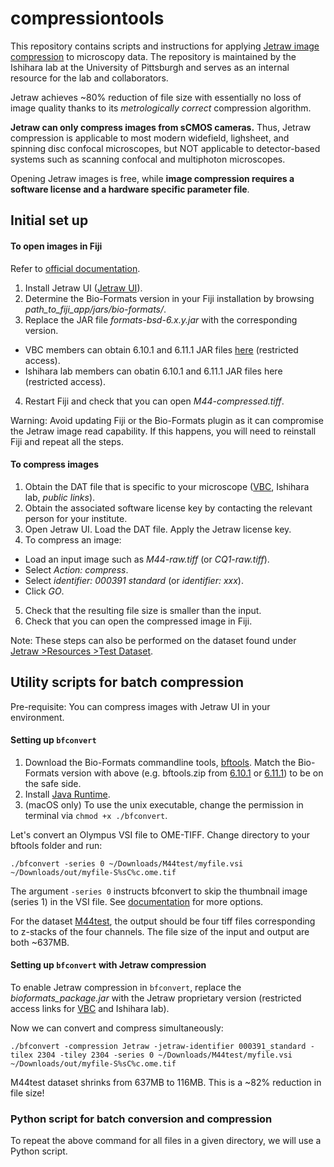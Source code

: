 # compressiontools
 
This repository contains scripts and instructions for applying [Jetraw image compression](https://www.jetraw.com) to microscopy data. The repository is maintained by the Ishihara lab at the University of Pittsburgh and serves as an internal resource for the lab and collaborators.

Jetraw achieves ~80% reduction of file size with essentially no loss of image quality thanks to its *metrologically correct* compression algorithm.

**Jetraw can only compress images from sCMOS cameras.** Thus, Jetraw compression is applicable to most modern widefield, lighsheet, and spinning disc confocal microscopes, but NOT applicable to detector-based systems such as scanning confocal and multiphoton microscopes.

Opening Jetraw images is free, while **image compression requires a software license and a hardware specific parameter file**.


## Initial set up

#### To open images in Fiji

Refer to [official documentation](https://github.com/Jetraw/bioformats_jetraw).

1. Install Jetraw UI ([Jetraw UI](https://www.jetraw.com/downloads/software)).
2. Determine the Bio-Formats version in your Fiji installation by browsing *path_to_fiji_app/jars/bio-formats/*.
3. Replace the JAR file *formats-bsd-6.x.y.jar* with the corresponding version.
 - VBC members can obtain 6.10.1 and 6.11.1 JAR files [here](https://biocenterat-my.sharepoint.com/:f:/r/personal/keisuke_ishihara_imp_ac_at/Documents/Jetraw_VBCrestrictedaccess?csf=1&web=1&e=XizOPx) (restricted access).
 - Ishihara lab members can obatin 6.10.1 and 6.11.1 JAR files here (restricted access).
4. Restart Fiji and check that you can open *M44-compressed.tiff*.

Warning: Avoid updating Fiji or the Bio-Formats plugin as it can compromise the Jetraw image read capability. If this happens, you will need to reinstall Fiji and repeat all the steps.

<!--For Python, similarly install necessary packages (link).-->

#### To compress images

1. Obtain the DAT file that is specific to your microscope ([VBC](https://biocenterat-my.sharepoint.com/:f:/g/personal/keisuke_ishihara_imp_ac_at/ErPO_7xw7lVKpNxMvQoY8N8B_CrWwhno9pOy0Sr8faB47g?e=3Tuo1R), Ishihara lab, *public links*).
2. Obtain the associated software license key by contacting the relevant person for your institute.
3. Open Jetraw UI. Load the DAT file. Apply the Jetraw license key.
4. To compress an image:
 - Load an input image such as *M44-raw.tiff* (or *CQ1-raw.tiff*).
 - Select *Action: compress*.
 - Select *identifier: 000391 standard* (or *identifier: xxx*).
 - Click *GO*.
5. Check that the resulting file size is smaller than the input.
6. Check that you can open the compressed image in Fiji.

Note: These steps can also be performed on the dataset found under [Jetraw >Resources >Test Dataset](https://www.jetraw.com/downloads/software).

## Utility scripts for batch compression

Pre-requisite: You can compress images with Jetraw UI in your environment.

#### Setting up `bfconvert`

1. Download the Bio-Formats commandline tools, [bftools](https://www.openmicroscopy.org/bio-formats/downloads/). Match the Bio-Formats version with above (e.g. bftools.zip from [6.10.1](https://downloads.openmicroscopy.org/bio-formats/6.10.1/artifacts/) or [6.11.1](https://downloads.openmicroscopy.org/bio-formats/6.11.1/artifacts/)) to be on the safe side.
2. Install [Java Runtime](http://www.java.com).
3. (macOS only) To use the unix executable, change the permission in terminal via `chmod +x ./bfconvert`.

Let's convert an Olympus VSI file to OME-TIFF. Change directory to your bftools folder and run:

```
./bfconvert -series 0 ~/Downloads/M44test/myfile.vsi ~/Downloads/out/myfile-S%sC%c.ome.tif
```
The argument `-series 0` instructs bfconvert to skip the thumbnail image (series 1) in the VSI file. See [documentation](https://docs.openmicroscopy.org/bio-formats/6.10.1/users/comlinetools/conversion.html) for more options.

For the dataset [M44test](https://biocenterat-my.sharepoint.com/personal/keisuke_ishihara_imp_ac_at/_layouts/15/onedrive.aspx?id=%2Fpersonal%2Fkeisuke%5Fishihara%5Fimp%5Fac%5Fat%2FDocuments%2FJetraw%5FVBCBioOptics&ga=1), the output should be four tiff files corresponding to z-stacks of the four channels. The file size of the input and output are both ~637MB.

#### Setting up `bfconvert` with Jetraw compression

To enable Jetraw compression in `bfconvert`, replace the *bioformats_package.jar* with the Jetraw proprietary version (restricted access links for [VBC](https://biocenterat-my.sharepoint.com/:f:/r/personal/keisuke_ishihara_imp_ac_at/Documents/Jetraw_VBCrestrictedaccess?csf=1&web=1&e=XizOPx) and Ishihara lab).

Now we can convert and compress simultaneously:

```
./bfconvert -compression Jetraw -jetraw-identifier 000391_standard -tilex 2304 -tiley 2304 -series 0 ~/Downloads/M44test/myfile.vsi ~/Downloads/out/myfile-S%sC%c.ome.tif
```

M44test dataset shrinks from 637MB to 116MB. This is a ~82% reduction in file size!

### Python script for batch conversion and compression

To repeat the above command for all files in a given directory, we will use a Python script.


<!--

```
./bfconvert -option ometiff.companion ~/Downloads/out/myfile.companion.ome ~/Downloads/M44test2/myfile.vsi ~/Downloads/out/myfile-S%sC%c.ome.tif
```

Input data requirements for Python script:

- Bioformat files (e.g. OME-TIFF, Olympus `.vsi`, Zeiss `.czi`, Nikon `.nd2`).

-->
